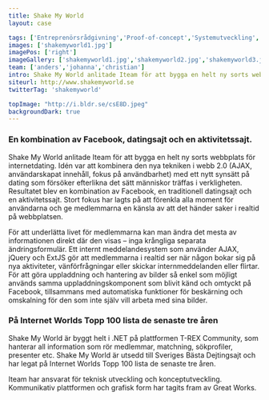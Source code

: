 ```yaml
---
title: Shake My World
layout: case

tags: ['Entreprenörsrådgivning','Proof-of-concept','Systemutveckling','Rådgivning']
images: ['shakemyworld1.jpg']
imagePos: ['right']
imageGallery: ['shakemyworld1.jpg','shakemyworld2.jpg','shakemyworld3.jpg']
team: ['anders','johanna','christian']
intro: Shake My World anlitade Iteam för att bygga en helt ny sorts webbplats för internetdating.
siteurl: http://www.shakemyworld.se
twitterTag: 'shakemyworld'

topImage: "http://i.bldr.se/csE8D.jpeg"
backgroundDark: true
---
```


### En kombination av Facebook, datingsajt och en aktivitetssajt.
Shake My World anlitade Iteam för att bygga en helt ny sorts webbplats för internetdating. Idén var att kombinera den nya tekniken i webb 2.0 (AJAX, användarskapat innehåll, fokus på användbarhet) med ett nytt synsätt på dating som försöker efterlikna det sätt människor träffas i verkligheten. Resultatet blev en kombination av Facebook, en traditionell datingsajt och en aktivitetssajt. Stort fokus har lagts på att förenkla alla moment för användarna och ge medlemmarna en känsla av att det händer saker i realtid på webbplatsen.

För att underlätta livet för medlemmarna kan man ändra det mesta av informationen direkt där den visas – inga krångliga separata ändringsformulär. Ett internt meddelandesystem som använder AJAX, jQuery och ExtJS gör att medlemmarna i realtid ser när någon bokar sig på nya aktiviteter, vänförfrågningar eller skickar internmeddelanden eller flirtar. För att göra uppladdning och hantering av bilder så enkel som möjligt används samma uppladdningskomponent som blivit känd och omtyckt på Facebook, tillsammans med automatiska funktioner för beskärning och omskalning för den som inte själv vill arbeta med sina bilder.

### På Internet Worlds Topp 100 lista de senaste tre åren
Shake My World är byggt helt i .NET på plattformen T-REX Community, som hanterar all information som rör medlemmar, matchning, sökprofiler, presenter etc. Shake My World är utsedd till Sveriges Bästa Dejtingsajt och har legat på Internet Worlds Topp 100 lista de senaste tre åren.

Iteam har ansvarat för teknisk utveckling och konceptutveckling. Kommunikativ plattformen och grafisk form har tagits fram av Great Works.

